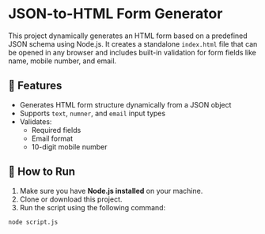 # JSON-to-HTML Form Generator

This project dynamically generates an HTML form based on a predefined JSON schema using Node.js. It creates a standalone `index.html` file that can be opened in any browser and includes built-in validation for form fields like name, mobile number, and email.

## 🔧 Features

- Generates HTML form structure dynamically from a JSON object
- Supports `text`, `numner`, and `email` input types
- Validates:
  - Required fields
  - Email format
  - 10-digit mobile number

## 🚀 How to Run

1. Make sure you have **Node.js installed** on your machine.
2. Clone or download this project.
3. Run the script using the following command:

```bash
node script.js
